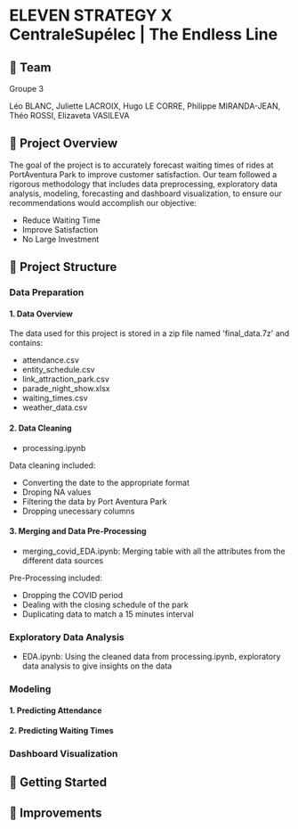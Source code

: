 # ELEVEN STRATEGY X CentraleSupélec | The Endless Line 


## :mega: Team

Groupe 3

Léo BLANC, Juliette LACROIX, Hugo LE CORRE, Philippe MIRANDA-JEAN, Théo ROSSI, Elizaveta VASILEVA


## :dart: Project Overview

The goal of the project is to accurately forecast waiting times of rides at PortAventura Park to improve customer satisfaction. Our team followed a rigorous methodology that includes data preprocessing, exploratory data analysis, modeling, forecasting and dashboard visualization, to ensure our recommendations would accomplish our objective:
* Reduce Waiting Time
* Improve Satisfaction
* No Large Investment


## :open_file_folder: Project Structure 


### Data Preparation

#### 1. Data Overview

The data used for this project is stored in a zip file named 'final_data.7z' and contains:
* attendance.csv
* entity_schedule.csv
* link_attraction_park.csv
* parade_night_show.xlsx
* waiting_times.csv
* weather_data.csv


#### 2. Data Cleaning

* processing.ipynb

Data cleaning included:
* Converting the date to the appropriate format
* Droping NA values
* Filtering the data by Port Aventura Park
* Dropping unecessary columns


#### 3. Merging and Data Pre-Processing

* merging_covid_EDA.ipynb: Merging table with all the attributes from the different data sources

Pre-Processing included:
* Dropping the COVID period
* Dealing with the closing schedule of the park
* Duplicating data to match a 15 minutes interval


### Exploratory Data Analysis

* EDA.ipynb: Using the cleaned data from processing.ipynb, exploratory data analysis to give insights on the data 

### Modeling

#### 1. Predicting Attendance

#### 2. Predicting Waiting Times


### Dashboard Visualization


## :rocket: Getting Started


## :construction: Improvements
